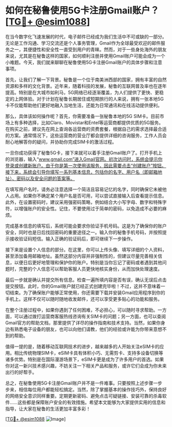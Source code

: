 # 如何在秘鲁使用5G卡注册Gmail账户？[[TG💪+ @esim1088](https://t.me/s/esim1088)]

在当今数字化飞速发展的时代，电子邮件已经成为我们生活中不可或缺的一部分。无论是工作沟通、学习交流还是个人事务管理，Gmail作为全球最受欢迎的邮件服务之一，其便捷性和安全性一直受到用户的青睐。然而，对于一些身处海外的朋友来说，尤其是在秘鲁这样的国家，如何顺利注册并使用Gmail账户可能会成为一个小难题。今天，我们就来聊聊在秘鲁使用5G卡注册Gmail账户的具体步骤和注意事项。

首先，让我们了解一下背景。秘鲁是一个位于南美洲西部的国家，拥有丰富的自然资源和多样的文化背景。近年来，随着科技的发展，秘鲁的互联网普及率也在逐年提高。特别是在大城市如利马，5G网络已经逐渐覆盖，为人们提供了更快、更稳定的上网体验。对于计划在秘鲁长期居住或短期旅行的人来说，拥有一张本地5G卡不仅能帮助他们更好地融入当地生活，还能为日常通讯和在线活动提供便利。

那么，具体该如何操作呢？首先，你需要准备一张秘鲁本地的5G SIM卡。目前市场上有多种选择，比如Claro、Movistar和Entel等运营商都提供优质的5G服务。在购买之前，建议先在网上查询各运营商的资费套餐，根据自己的需求选择最合适的方案。通常情况下，这些运营商的营业厅都会提供详细的咨询服务，工作人员会耐心地解答你的疑问，并协助你完成SIM卡的激活过程。

一旦你成功获得了秘鲁5G卡，接下来就可以着手注册Gmail账户了。打开手机上的浏览器，输入“www.gmail.com”进入Gmail官网。初次访问时，系统会提示你登录或创建新账户。由于你是第一次使用该服务，因此需要点击“创建账户”按钮。接下来，系统会引导你填写一系列基本信息，包括你的名字、用户名（即邮箱地址）、密码以及安全问题的答案等。

在填写用户名时，请务必注意选择一个简洁且容易记忆的名字，同时确保它未被他人占用。如果你不确定某个用户名是否可用，可以尝试直接输入后查看提示信息。此外，在设置密码时，建议采用强密码策略，例如结合大小写字母、数字和特殊字符，以增强账户的安全性。记住，不要使用过于简单的密码，以免造成不必要的麻烦。

完成基本信息的填写后，系统可能会要求你验证手机号码。这是为了确保你的账户安全，同时也是日后找回密码的重要途径之一。输入你的秘鲁手机号码，并按照提示接收验证码短信。输入正确的验证码后，即可继续下一步操作。

接下来是设置个人信息的部分。在这里，你可以上传头像、填写详细的个人资料，甚至添加备用邮箱地址。虽然这部分内容并非强制性的，但建议尽量完善相关信息，以便日后更好地管理和保护你的账户。特别是当你忘记了密码或者遇到其他问题时，完整的个人信息可以帮助客服人员更快地核实身份，从而加快处理速度。

最后一步就是确认并提交所有信息。检查一遍所填内容是否有误，确认无误后点击提交按钮。此时，你的Gmail账户就已经正式创建完毕啦！不过，这并不意味着一切结束。为了确保账户能够正常使用，你还需要下载并安装Gmail应用程序到你的手机上。这样不仅可以随时随地收发邮件，还可以享受更多贴心的功能和服务。

在整个注册过程中，如果你遇到了任何困难，不必担心，可以随时寻求帮助。一方面，可以通过拨打运营商客服热线咨询有关SIM卡的问题；另一方面，也可以查阅Gmail官方的帮助文档，那里提供了详尽的操作指南和技术支持。当然，如果你身边有熟悉电子设备的朋友，也可以向他们请教，他们的经验或许能为你带来意想不到的帮助。

值得一提的是，随着移动互联网技术的进步，越来越多的人开始关注eSIM卡的应用。相比传统物理SIM卡，eSIM卡具有体积小巧、无需剪卡、支持多设备切换等诸多优势。特别是在国际漫游场景下，eSIM卡更是成为了许多用户的首选。如果你对这一新兴技术感兴趣，不妨关注一下相关产品和服务，或许它们会成为你未来出行的好帮手。

总之，在秘鲁使用5G卡注册Gmail账户并不是一件难事。只要按照上述步骤一步步来，相信每位用户都能轻松搞定。当然，除了掌握基本的操作技巧外，保持良好的网络安全意识同样重要。定期更新密码、避免点击可疑链接、安装可靠的杀毒软件……这些都是保障账户安全的有效措施。希望本文能够为大家提供实用的信息和指导，让大家在秘鲁的生活更加丰富多彩！

[[TG💪+ @esim1088](https://t.me/s/esim1088) ![Image](https://i.postimg.cc/4NQfJmqS/Snipaste-2025-05-13-00-14-12.png)]